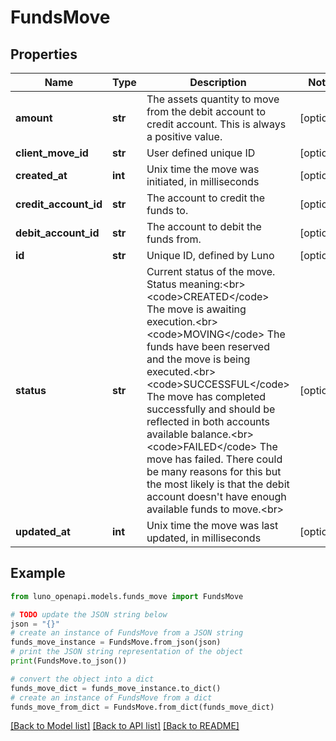 # FundsMove


## Properties

Name | Type | Description | Notes
------------ | ------------- | ------------- | -------------
**amount** | **str** | The assets quantity to move from the debit account to credit account. This is always a positive value. | [optional] 
**client_move_id** | **str** | User defined unique ID | [optional] 
**created_at** | **int** | Unix time the move was initiated, in milliseconds | [optional] 
**credit_account_id** | **str** | The account to credit the funds to. | [optional] 
**debit_account_id** | **str** | The account to debit the funds from. | [optional] 
**id** | **str** | Unique ID, defined by Luno | [optional] 
**status** | **str** | Current status of the move.  Status meaning:&lt;br&gt; &lt;code&gt;CREATED&lt;/code&gt; The move is awaiting execution.&lt;br&gt; &lt;code&gt;MOVING&lt;/code&gt; The funds have been reserved and the move is being executed.&lt;br&gt; &lt;code&gt;SUCCESSFUL&lt;/code&gt; The move has completed successfully and should be reflected in both accounts available balance.&lt;br&gt; &lt;code&gt;FAILED&lt;/code&gt; The move has failed. There could be many reasons for this but the most likely is that the debit account doesn&#39;t have enough available funds to move.&lt;br&gt; | [optional] 
**updated_at** | **int** | Unix time the move was last updated, in milliseconds | [optional] 

## Example

```python
from luno_openapi.models.funds_move import FundsMove

# TODO update the JSON string below
json = "{}"
# create an instance of FundsMove from a JSON string
funds_move_instance = FundsMove.from_json(json)
# print the JSON string representation of the object
print(FundsMove.to_json())

# convert the object into a dict
funds_move_dict = funds_move_instance.to_dict()
# create an instance of FundsMove from a dict
funds_move_from_dict = FundsMove.from_dict(funds_move_dict)
```
[[Back to Model list]](../README.md#documentation-for-models) [[Back to API list]](../README.md#documentation-for-api-endpoints) [[Back to README]](../README.md)


